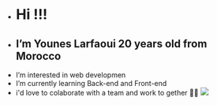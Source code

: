 -   # Hi !!!
-   ## I’m Younes Larfaoui 20 years old from Morocco
-   I’m interested in web developmen 
-   I’m currently learning Back-end and Front-end 
-   i'd love to colaborate with a team and work to gether 👦🏻 
  ![](https://user-images.githubusercontent.com/114101795/192357249-fbd9b94b-0426-4068-8fa0-d94de9b8fc5e.gif)
